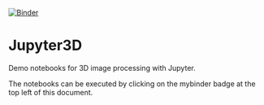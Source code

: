 [![Binder](https://mybinder.org/badge_logo.svg)](https://mybinder.org/v2/gh/guiwitz/Jupyter3D/master)

# Jupyter3D
Demo notebooks for 3D image processing with Jupyter.

The notebooks can be executed by clicking on the mybinder badge at the top left of this document.
